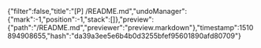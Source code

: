 {"filter":false,"title":"[P] /README.md","undoManager":{"mark":-1,"position":-1,"stack":[]},"preview":{"path":"/README.md","previewer":"preview.markdown"},"timestamp":1510894908655,"hash":"da39a3ee5e6b4b0d3255bfef95601890afd80709"}